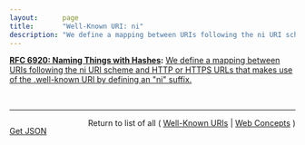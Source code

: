 ```yaml
---
layout:      page
title:       "Well-Known URI: ni"
description: "We define a mapping between URIs following the ni URI scheme and HTTP or HTTPS URLs that makes use of the .well-known URI by defining an \"ni\" suffix."
---
```


**[RFC 6920: Naming Things with Hashes](/specs/IETF/RFC/6920 "This document defines a set of ways to identify a thing (a digital object in this case) using the output from a hash function. It specifies a new URI scheme for this purpose, a way to map these to HTTP URLs, and binary and human-speakable formats for these names. The various formats are designed to support, but not require, a strong link to the referenced object, such that the referenced object may be authenticated to the same degree as the reference to it. The reason for this work is to standardise current uses of hash outputs in URLs and to support new information-centric applications and other uses of hash outputs in protocols."):** [We define a mapping between URIs following the ni URI scheme and HTTP or HTTPS URLs that makes use of the .well-known URI by defining an "ni" suffix.](http://tools.ietf.org/html/rfc6920#section-4 "Read documentation for Well-Known URI &#34;ni&#34;")

<br/>
<hr/>

<p style="float : left"><a href="ni.json" title="Get JSON representing this particular Web Concept">Get JSON</a></p>
<p style="text-align: right">Return to list of all ( <a href="../well-known-uris">Well-Known URIs</a> | <a href="../">Web Concepts</a> )</p>

